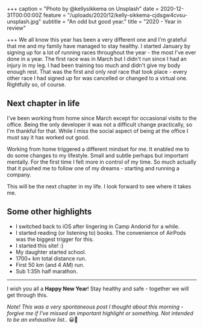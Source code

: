+++
caption = "Photo by @kellysikkema on Unsplash"
date = 2020-12-31T00:00:00Z
feature = "/uploads/2020/12/kelly-sikkema-cjdsgw4cvsu-unsplash.jpg"
subtitle = "An odd but good year."
title = "2020 - Year in review"

+++
We all know this year has been a very different one and I'm grateful that me and my family have managed to stay healthy. I started January by signing up for a lot of running races throughout the year - the most I've ever done in a year. The first race was in March but I didn't run since I had an injury in my leg. I had been training too much and didn't give my body enough rest. That was the first and only _real_ race that took place - every other race I had signed up for was cancelled or changed to a virtual one. Rightfully so, of course.

## Next chapter in life

I've been working from home since March except for occasional visits to the office. Being the only developer it was not a difficult change practically, so I'm thankful for that. While I miss the social aspect of being at the office I must say it has worked out good.

Working from home triggered a different mindset for me. It enabled me to do some changes to my lifestyle. Small and subtle perhaps but important mentally. For the first time I felt more in control of my time. So much actually that it pushed me to follow one of my dreams - starting and running a company.

This will be the next chapter in my life. I look forward to see where it takes me.

## Some other highlights

* I switched back to iOS after lingering in Camp Andorid for a while.
* I started reading (or listening to) books. The convenience of AirPods was the biggest trigger for this.
* I started this site! :)
* My daughter started school.
* 1700+ km total distance run.
* First 50 km (and 4 AM) run.
* Sub 1:35h half marathon.

***

I wish you all a **Happy New Year**! Stay healthy and safe - together we will get through this.

_Note! This was a very spontaneous post I thought about this morning - forgive me if I've missed an important highlight or something. Not intended to be an exhaustive list.._ 😀🙈
